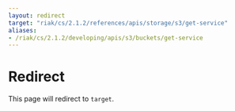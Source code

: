 ```yaml
---
layout: redirect
target: "riak/cs/2.1.2/references/apis/storage/s3/get-service"
aliases:
- /riak/cs/2.1.2/developing/apis/s3/buckets/get-service
---
```


# Redirect

This page will redirect to `target`.

